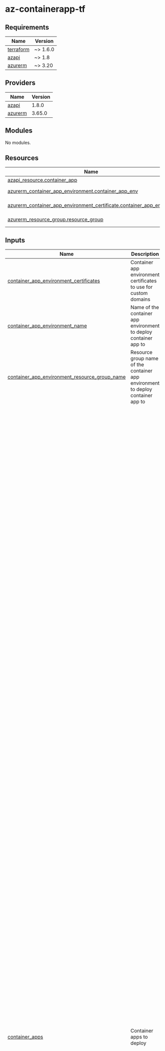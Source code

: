 # az-containerapp-tf
<!-- BEGIN_TF_DOCS -->
## Requirements

| Name | Version |
|------|---------|
| <a name="requirement_terraform"></a> [terraform](#requirement\_terraform) | ~> 1.6.0 |
| <a name="requirement_azapi"></a> [azapi](#requirement\_azapi) | ~> 1.8 |
| <a name="requirement_azurerm"></a> [azurerm](#requirement\_azurerm) | ~> 3.20 |

## Providers

| Name | Version |
|------|---------|
| <a name="provider_azapi"></a> [azapi](#provider\_azapi) | 1.8.0 |
| <a name="provider_azurerm"></a> [azurerm](#provider\_azurerm) | 3.65.0 |

## Modules

No modules.

## Resources

| Name | Type |
|------|------|
| [azapi_resource.container_app](https://registry.terraform.io/providers/azure/azapi/latest/docs/resources/resource) | resource |
| [azurerm_container_app_environment.container_app_env](https://registry.terraform.io/providers/hashicorp/azurerm/latest/docs/data-sources/container_app_environment) | data source |
| [azurerm_container_app_environment_certificate.container_app_env_cert](https://registry.terraform.io/providers/hashicorp/azurerm/latest/docs/data-sources/container_app_environment_certificate) | data source |
| [azurerm_resource_group.resource_group](https://registry.terraform.io/providers/hashicorp/azurerm/latest/docs/data-sources/resource_group) | data source |

## Inputs

| Name | Description | Type | Default | Required |
|------|-------------|------|---------|:--------:|
| <a name="input_container_app_environment_certificates"></a> [container\_app\_environment\_certificates](#input\_container\_app\_environment\_certificates) | Container app environment certificates to use for custom domains | `list(string)` | `[]` | no |
| <a name="input_container_app_environment_name"></a> [container\_app\_environment\_name](#input\_container\_app\_environment\_name) | Name of the container app environment to deploy container app to | `string` | n/a | yes |
| <a name="input_container_app_environment_resource_group_name"></a> [container\_app\_environment\_resource\_group\_name](#input\_container\_app\_environment\_resource\_group\_name) | Resource group name of the container app environment to deploy container app to | `string` | n/a | yes |
| <a name="input_container_apps"></a> [container\_apps](#input\_container\_apps) | Container apps to deploy | <pre>list(object(<br>    {<br>      name                   = string<br>      revision_mode          = optional(string, "Single")<br>      revision_suffix        = optional(string)<br>      max_inactive_revisions = optional(number)<br>      dapr = optional(object({<br>        app_id                   = string<br>        app_port                 = number<br>        app_protocol             = optional(string, "http")<br>        enable_logging           = optional(bool, true)<br>        enabled                  = optional(bool, true),<br>        http_max_request_size_mb = optional(number, 4),<br>        http_read_buffer_size_kb = optional(number, 65),<br>        log_level                = optional(string, "info")<br>      }))<br>      ingress = optional(object({<br>        allow_insecure_connections = optional(bool, false)<br>        client_certificate_mode    = optional(string)<br>        exposed_port               = optional(number)<br>        external_enabled           = optional(bool, false)<br>        target_port                = number<br>        transport                  = optional(string, "Auto")<br>        cors_policy = optional(object({<br>          allow_credentials = optional(bool)<br>          allowed_headers   = optional(list(string))<br>          allowed_methods   = optional(list(string))<br>          allowed_origins   = optional(list(string))<br>          expose_headers    = optional(list(string))<br>          max_age           = optional(number)<br>        }))<br>        custom_domains = optional(list(object({<br>          name                     = string<br>          certificate_binding_type = optional(string, "Disabled")<br>          certificate_reference    = string<br>        })))<br>        ip_security_restrictions = optional(list(object({<br>          name             = string,<br>          action           = string,<br>          description      = string,<br>          ip_address_range = string,<br>        })))<br>        sticky_sessions = optional(object({<br>          affinity = string<br>        }))<br>        traffic_weights = optional(map(object({<br>          revision_name   = optional(string)<br>          label           = optional(string)<br>          latest_revision = optional(bool)<br>          percentage      = number<br>          })),<br>          {<br>            "lastest-revision" = {<br>              latest_revision = true<br>              percentage      = 100<br>            }<br>        })<br>      }))<br>      registries = optional(list(object({<br>        server               = string<br>        identity             = optional(string)<br>        password_secret_name = optional(string)<br>        username             = optional(string)<br>      })))<br>      secrets = optional(list(object({<br>        name             = string<br>        secret_reference = optional(string)<br>        identity         = optional(string, "System")<br>        key_vault_url    = optional(string)<br>      })))<br>      containers = list(object({<br>        name    = string<br>        args    = optional(list(string))<br>        command = optional(list(string))<br>        image   = string<br>        cpu     = number<br>        memory  = string<br>        liveness_probe = optional(object({<br>          type                             = optional(string, "Liveness")<br>          failure_count_threshold          = optional(number, 3)<br>          host                             = optional(string)<br>          initial_delay                    = optional(number)<br>          interval_seconds                 = optional(number, 10)<br>          path                             = optional(string, "/")<br>          port                             = optional(number, 443)<br>          termination_grace_period_seconds = optional(number)<br>          timeout                          = optional(number, 1)<br>          header = optional(object({<br>            name  = string<br>            value = string<br>          }))<br>        }))<br>        readiness_probe = optional(object({<br>          type                    = optional(string, "Readiness")<br>          failure_count_threshold = optional(number, 3)<br>          host                    = optional(string)<br>          interval_seconds        = optional(number, 10)<br>          path                    = optional(string, "/")<br>          port                    = optional(number, 443)<br>          success_count_threshold = optional(number, 3)<br>          timeout                 = optional(number, 1)<br>          header = optional(object({<br>            name  = string<br>            value = string<br>          }))<br>        }))<br>        startup_probe = optional(object({<br>          type                             = optional(string, "Startup")<br>          failure_count_threshold          = optional(number, 3)<br>          host                             = optional(string)<br>          interval_seconds                 = optional(number, 10)<br>          path                             = optional(string, "/")<br>          port                             = optional(number, 443)<br>          termination_grace_period_seconds = optional(number)<br>          timeout                          = optional(number, 1)<br>          header = optional(object({<br>            name  = string<br>            value = string<br>          }))<br>        }))<br>        envs = optional(list(object({<br>          name        = string<br>          secret_name = optional(string)<br>          value       = optional(string)<br>        })))<br>        volume_mounts = optional(list(object({<br>          name = string<br>          path = string<br>        })))<br>      }))<br>      init_containers = optional(list(object({<br>        name    = string<br>        args    = optional(list(string))<br>        command = optional(list(string))<br>        image   = string<br>        cpu     = number<br>        memory  = string<br>        envs = optional(list(object({<br>          name        = string<br>          secret_name = optional(string)<br>          value       = optional(string)<br>        })))<br>        volume_mounts = optional(list(object({<br>          name = string<br>          path = string<br>        })))<br>      })))<br>      scale = object({<br>        max_replicas = number<br>        min_replicas = number<br>        rules = optional(list(object({<br>          name = string<br>          azure_queue = optional(object({<br>            queue_length = number<br>            queue_name   = string<br>            auth = optional(list(object({<br>              secret_reference  = optional(string)<br>              trigger_parameter = optional(string)<br>            })))<br>          }))<br>          custom = optional(object({<br>            metadata = optional(map(string))<br>            type     = string<br>            auth = optional(list(object({<br>              secret_reference  = optional(string)<br>              trigger_parameter = optional(string)<br>            })))<br>          }))<br>          http = optional(object({<br>            metadata = optional(map(string))<br>            auth = optional(list(object({<br>              secret_reference  = optional(string)<br>              trigger_parameter = optional(string)<br>            })))<br>          }))<br>          tcp = optional(object({<br>            metadata = optional(map(string))<br>            auth = optional(list(object({<br>              secret_reference  = optional(string)<br>              trigger_parameter = optional(string)<br>            })))<br>          }))<br>        })))<br>      })<br>      volumes = optional(list(object({<br>        name = string<br>      })))<br>    }<br>  ))</pre> | `[]` | no |
| <a name="input_resource_group_name"></a> [resource\_group\_name](#input\_resource\_group\_name) | Resource Group name to deploy to | `string` | n/a | yes |
| <a name="input_secrets"></a> [secrets](#input\_secrets) | Secrets for container apps to consume | <pre>map(object(<br>    {<br>      value = string<br>    }<br>  ))</pre> | `{}` | no |
| <a name="input_tags"></a> [tags](#input\_tags) | Tags to apply | `map(string)` | n/a | yes |

## Outputs

No outputs.
<!-- END_TF_DOCS -->
